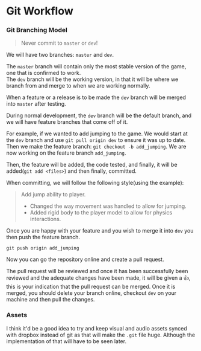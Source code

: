 # Git Workflow

### Git Branching Model

> Never commit to `master` or `dev`!

We will have two branches: `master` and `dev`.

The `master` branch will contain only the most stable version of the game, one that is confirmed to work.  
The `dev` branch will be the working version, in that it will be where we branch from and merge to when we are working normally.

When a feature or a release is to be made the `dev` branch will be merged into `master` after testing.

During normal development, the `dev` branch will be the default branch, and we will have feature branches that come off of it.

For example, if we wanted to add jumping to the game. We would start at the `dev` branch and use `git pull origin dev`
to ensure it was up to date. Then we make the feature branch: `git checkout -b add_jumping`. We are now working on
the feature branch `add_jumping`.

Then, the feature will be added, the code tested, and finally, it will be added(`git add <files>`) and then finally, committed.

When committing, we will follow the following style(using the example):

>Add jump ability to player.  
>
> * Changed the way movement was handled to allow for jumping.
> * Added rigid body to the player model to allow for physics interactions.

Once you are happy with your feature and you wish to merge it into `dev` you then push the feature branch.

`git push origin add_jumping`

Now you can go the repository online and create a pull request.

The pull request will be reviewed and once it has been successfully been reviewed and the adequate changes have been made,
it will be given a :+1:, this is your indication that the pull request can be merged. Once it is merged, you should delete
your branch online, checkout `dev` on your machine and then pull the changes.


### Assets

I think it'd be a good idea to try and keep visual and audio assets synced with dropbox instead of git as that will
make the `.git` file huge. Although the implementation of that will have to be seen later.
